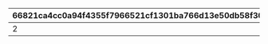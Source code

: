 |66821ca4cc0a94f4355f7966521cf1301ba766d13e50db58f307f3229b061922|d8f6b6080283550e1b711a014a5e102f6381493c518dfa47e67721c7a78f3a89|b9f687e4274527c0f50aedfaf02e8c9f0253345179ff91ec2093c2bb80f5a3a1|6820b970d8dfdd6b58e6dbf4e48e933c7d1aa11064c764a439f9093c960f1356|b577ac82d7e5cadb49c584a762852e3549f4864d580512b507dfc64f6a0cfb9e|
| --- | --- | --- | --- | --- |
|2|3|0.15|1|4|